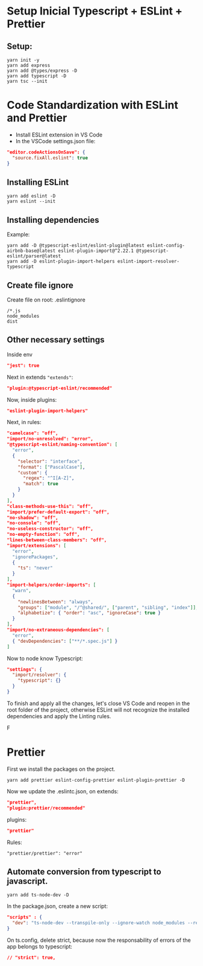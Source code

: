 # Setup Inicial Typescript + ESLint + Prettier

## Setup:
```shell
yarn init -y
yarn add express
yarn add @types/express -D
yarn add typescript -D
yarn tsc --init
```
# Code Standardization with ESLint and Prettier
- Install ESLint extension in VS Code
- In the VSCode settings.json file:
```json
"editor.codeActionsOnSave": {
  "source.fixAll.eslint": true
}
```
## Installing ESLint
```shell
yarn add eslint -D
yarn eslint --init
```

## Installing dependencies
Example:
```shell
yarn add -D @typescript-eslint/eslint-plugin@latest eslint-config-airbnb-base@latest eslint-plugin-import@^2.22.1 @typescript-eslint/parser@latest
yarn add -D eslint-plugin-import-helpers eslint-import-resolver-typescript
```
## Create file ignore
Create file on root: .eslintignore
```
/*.js
node_modules
dist
```
## Other necessary settings
Inside env

```json
"jest": true
```

Next in extends `"extends"`:
```json
"plugin:@typescript-eslint/recommended"
```

Now, inside plugins:
```json
"eslint-plugin-import-helpers"
```

Next, in rules:

```json
"camelcase": "off",
"import/no-unresolved": "error",
"@typescript-eslint/naming-convention": [
  "error",
  {
    "selector": "interface",
    "format": ["PascalCase"],
    "custom": {
      "regex": "^I[A-Z]",
      "match": true
    }
  }
],
"class-methods-use-this": "off",
"import/prefer-default-export": "off",
"no-shadow": "off",
"no-console": "off",
"no-useless-constructor": "off",
"no-empty-function": "off",
"lines-between-class-members": "off",
"import/extensions": [
  "error",
  "ignorePackages",
  {
    "ts": "never"
  }
],
"import-helpers/order-imports": [
  "warn",
  {
    "newlinesBetween": "always",
    "groups": ["module", "/^@shared/", ["parent", "sibling", "index"]],
    "alphabetize": { "order": "asc", "ignoreCase": true }
  }
],
"import/no-extraneous-dependencies": [
  "error",
  { "devDependencies": ["**/*.spec.js"] }
]
```

Now to node know Typescript:
```json
"settings": {
  "import/resolver": {
    "typescript": {}
  }
}
```

To finish and apply all the changes, let's close VS Code and reopen in the root folder of the project, otherwise ESLint will not recognize the installed dependencies and apply the Linting rules.

F
# Prettier

First we install the packages on the project.
```shell
yarn add prettier eslint-config-prettier eslint-plugin-prettier -D
```

Now we update the .eslintc.json, on extends:
```json
"prettier",
"plugin:prettier/recommended"
```

plugins:
```json
"prettier"
```

Rules:
```
"prettier/prettier": "error"
```

## Automate conversion from typescript to javascript.

```shell
yarn add ts-node-dev -D
```

In the package.json, create a new script:
```json
"scripts" : {
  "dev": "ts-node-dev --transpile-only --ignore-watch node_modules --respawn src/server.ts"
}
```

On ts.config, delete strict, because now the responsability of errors of the app belongs to typescript:
```json
// "strict": true, 
```